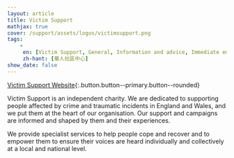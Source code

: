 ```yaml
---
layout: article
title: Victim Support
mathjax: true
cover: /support/assets/logos/victimsupport.png
tags:
    -
     en: [Victim Support, General, Information and advice, Immediate emotional and practical help, Longer term emotional and practical help, Advocacy, Personal safety services, Peer support and group work, Help navigating the criminal justice system]
     zh-hant: [華人社區中心]
show_date: false
---
```


[Victim Support Website](https://www.victimsupport.org.uk){:.button.button--primary.button--rounded}

Victim Support is an independent charity. We are dedicated to supporting people affected by crime and traumatic incidents in England and Wales, and we put them at the heart of our organisation. Our support and campaigns are informed and shaped by them and their experiences.

We provide specialist services to help people cope and recover and to empower them to ensure their voices are heard individually and collectively at a local and national level.
